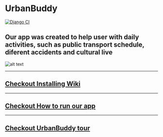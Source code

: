 # UrbanBuddy
[![Django CI](https://github.com/v1cttorr/hackathon-zst-2025/actions/workflows/django.yml/badge.svg)](https://github.com/v1cttorr/hackathon-zst-2025/actions/workflows/django.yml)
## Our app was created to help user with daily activities, such as public transport schedule, diferent accidents and cultural live
![alt text](https://github.com/v1cttorr/hackathon-zst-2025/blob/main/main_view.png "Main view")


___
## [Checkout Installing Wiki](https://github.com/v1cttorr/hackathon-zst-2025/wiki/%231-Instaling)
___

## [Checkout How to run our app](https://github.com/v1cttorr/hackathon-zst-2025/wiki/%232-Running-app)
___

## [Checkout UrbanBuddy tour](https://github.com/v1cttorr/hackathon-zst-2025/wiki/%233-App-tour)
